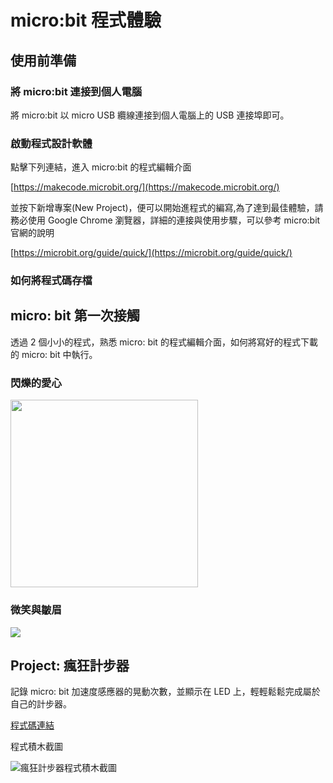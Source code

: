 # micro:bit 程式體驗

## 使用前準備

### 將 micro:bit 連接到個人電腦

將 micro:bit 以 micro USB 纜線連接到個人電腦上的 USB 連接埠即可。

### 啟動程式設計軟體

點擊下列連結，進入 micro:bit 的程式編輯介面

[https://makecode.microbit.org/](https://makecode.microbit.org/)

並按下新增專案(New Project)，便可以開始進程式的編寫,為了達到最佳體驗，請務必使用 Google Chrome 瀏覽器，詳細的連接與使用步驟，可以參考 micro:bit 官網的說明

[https://microbit.org/guide/quick/](https://microbit.org/guide/quick/)

### 如何將程式碼存檔

## micro: bit 第一次接觸

透過 2 個小小的程式，熟悉 micro: bit 的程式編輯介面，如何將寫好的程式下載的 micro: bit 中執行。

### 閃爍的愛心

<img src="https://i.imgur.com/SlyxZc1.png" width=300>

### 微笑與皺眉

![](https://i.imgur.com/Nvpwbfc.png)

## Project: 瘋狂計步器

記錄 micro: bit 加速度感應器的晃動次數，並顯示在 LED 上，輕輕鬆鬆完成屬於自己的計步器。

[程式碼連結](https://makecode.microbit.org/_41TieV6boY0u)

程式積木截圖

![瘋狂計步器程式積木截圖](https://i.imgur.com/C0rcRDe.png)
